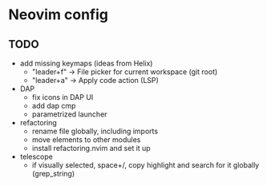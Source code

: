 # Neovim config

## TODO

- add missing keymaps (ideas from Helix)
  - "leader+f" -> File picker for current workspace (git root)
  - "leader+a" -> Apply code action (LSP)
- DAP
  - fix icons in DAP UI
  - add dap cmp
  - parametrized launcher
- refactoring
  - rename file globally, including imports
  - move elements to other modules
  - install refactoring.nvim and set it up
- telescope
  - if visually selected, space+/, copy highlight and search for it globally (grep_string)
